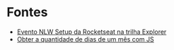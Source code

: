 # Fontes

- [Evento NLW Setup da Rocketseat na trilha Explorer](https://www.rocketseat.com.br/)
- [Obter a quantidade de dias de um mês com JS](https://stackoverflow.com/questions/1184334/get-number-days-in-a-specified-month-using-javascript)